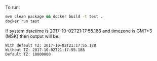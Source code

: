 To run:

```sh
mvn clean package && docker build -t test .
docker run test
```

If system datetime is 2017-10-02T21:17:55.188 and timezone is GMT+3 (MSK) then output will be:
```
With default TZ: 2017-10-02T21:17:55.188
Without TZ: 2017-10-02T21:17:55.188
Default TZ: 10800000
```